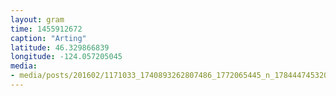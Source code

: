 ```yaml
---
layout: gram
time: 1455912672
caption: "Arting"
latitude: 46.329866839
longitude: -124.057205045
media:
- media/posts/201602/1171033_1740893262807486_1772065445_n_17844474532099827.jpg
---
```

